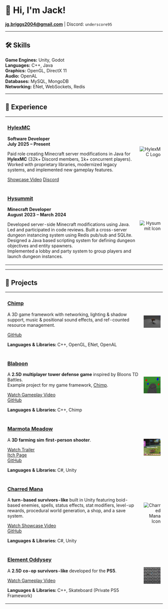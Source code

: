 # 👋 Hi, I'm Jack!

**jg.briggs2004@gmail.com** | Discord: `underscore95`

---

## 🛠️ Skills

**Game Engines:** Unity, Godot  
**Languages:** C++, Java  
**Graphics:** OpenGL, DirectX 11  
**Audio:** OpenAL  
**Databases:** MySQL, MongoDB  
**Networking:** ENet, WebSockets, Redis  

---

## 💼 Experience

<table>
<tr>
<td style="width:100%">

### [HylexMC](https://discord.com/invite/jj8fJQgUHx)  
**Software Developer**  
**July 2025 – Present**

Paid role creating Minecraft server modifications in Java for **HylexMC** (32k+ Discord members, 1k+ concurrent players).  
Worked with proprietary libraries, modernized legacy systems, and implemented new gameplay features.  

[Showcase Video](https://www.youtube.com/watch?v=vjTXgKLNWoU)
[Discord](https://discord.com/invite/jj8fJQgUHx)

</td>
<td style="width:250px; text-align:right;">
<img src="https://dunb17ur4ymx4.cloudfront.net/webstore/logos/659e7460f1506590355eea30f261b1b3a24d097c.png" alt="HylexMC Logo" width="200"/>
</td>
</tr>
  
<tr>
<td style="width:100%">

### [Hysummit](https://discord.gg/VdYhwSUmKv)  
**Minecraft Developer**  
**August 2023 – March 2024**

Developed server-side Minecraft modifications using Java. Led and participated in code reviews.
Built a cross-server dungeon instancing system using Redis pub/sub and SQLite.  
Designed a Java based scripting system for defining dungeon objectives and entity spawners.  
Implemented a lobby and party system to group players and launch dungeon instances.

</td>
<td style="width:250px; text-align:right;">
<img src="https://yt3.googleusercontent.com/aokIviQjjKlyWRjR--BLMCZbsmkDdD4MQ7L68ZKBxTfCsJHTp3bv7C6q4QLwRthNF5oKrFxF=s160-c-k-c0x00ffffff-no-rj" alt="Hysummit Icon" width="200"/>
</td>
</tr>

</table>

---

## 🧪 Projects

<table>
<tr>
<td style="width:100%">
  
### [Chimp](https://github.com/underscore95/chimp)

A 3D game framework with networking, lighting & shadow support, music & positional sound effects, and ref-counted resource management.

[GitHub](https://github.com/underscore95/chimp)

**Languages & Libraries:** C++, OpenGL, ENet, OpenAL

</td>
<td style="width:250px; text-align:right;">
<img src="https://raw.githubusercontent.com/underscore95/underscore95/refs/heads/main/chimp.png" alt="Chimp Icon" width="250"/>
</td>
</tr>

<tr>
<td style="width:100%">

### [Blaboon](https://github.com/underscore95/Blaboon)

A **2.5D multiplayer tower defense game** inspired by Bloons TD Battles.  
Example project for my game framework, [Chimp](https://github.com/underscore95/chimp).

[Watch Gameplay Video](https://youtu.be/NDiz5kLaRjI)<br>
[GitHub](https://github.com/underscore95/Blaboon)

**Languages & Libraries:** C++, Chimp

</td>
<td style="width:250px; text-align:right;">
<img style="display:block;" width="100%" height="100%" src="https://github.com/underscore95/underscore95/blob/main/blaboon.png" alt="Blaboon Icon"/>
</td>
</tr>

<tr>
<td style="width:100%">

### [Marmota Meadow](https://overheat-studios.itch.io/marmota-meadow)

A **3D farming sim first-person shooter**.

[Watch Trailer](https://www.youtube.com/watch?v=yHH3yI8zBmo)<br>
[Itch Page](https://overheat-studios.itch.io/marmota-meadow)<br>
[GitHub](https://github.com/OverheatStudios/MarmotaMeadow/)

**Languages & Libraries:** C#, Unity

</td>
<td style="width:250px; text-align:right;">
<img src="https://raw.githubusercontent.com/underscore95/underscore95/refs/heads/main/icon_marmota_meadow.png" alt="Marmota Meadow Icon" width="250"/>
</td>
</tr>

<tr>
<td style="width:100%">

### [Charred Mana](https://underscore95.itch.io/charred-mana)

A **turn-based survivors-like** built in Unity featuring boid-based enemies, spells, status effects, stat modifiers, level-up rewards, procedural world generation, a shop, and a save system.  

[Watch Showcase Video](https://www.youtube.com/watch?v=VlscLTiBJ_4)<br>
[GitHub](https://github.com/underscore95/Charred-Mana/tree/main)

**Languages & Libraries:** C#, Unity

</td>
<td style="width:250px; text-align:right;">
<img src="https://img.itch.zone/aW1nLzExNzMzOTIzLnBuZw==/315x250%23c/xudCPp.png" alt="Charred Mana Icon" width="250"/>
</td>
</tr>

<tr>
<td style="width:100%">

### [Element Oddysey](https://github.com/underscore95/ElementOddysey/tree/main)

A **2.5D co-op survivors-like** developed for the **PS5**.

[Watch Gameplay Video](https://youtu.be/k8oT39oFdPc)

**Languages & Libraries:** C++, Skateboard (Private PS5 Framework)

</td>
<td style="width:250px; text-align:right;">
<img src="https://raw.githubusercontent.com/underscore95/underscore95/refs/heads/main/element_oddysey.png" alt="Element Oddysey Icon" width="250"/>
</td>
</tr>

</table>
